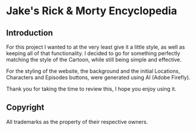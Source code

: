 
# Jake's Rick & Morty Encyclopedia

## Introduction

For this project I wanted to at the very least give it a little style, as well as keeping all of that functionality. I decided to go for something perfectly matching the style of the Cartoon, while still being simple and effective. 

For the styling  of the website, the background and the initial Locations, Characters and Episodes buttons, were generated using AI (Adobe Firefly).

Thank you for taking the time to review this, I hope you enjoy using it. 

## Copyright
All trademarks as the property of their respective owners.

